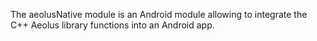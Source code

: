 The aeolusNative module is an Android module allowing to integrate the C++ Aeolus library functions into an Android app.
